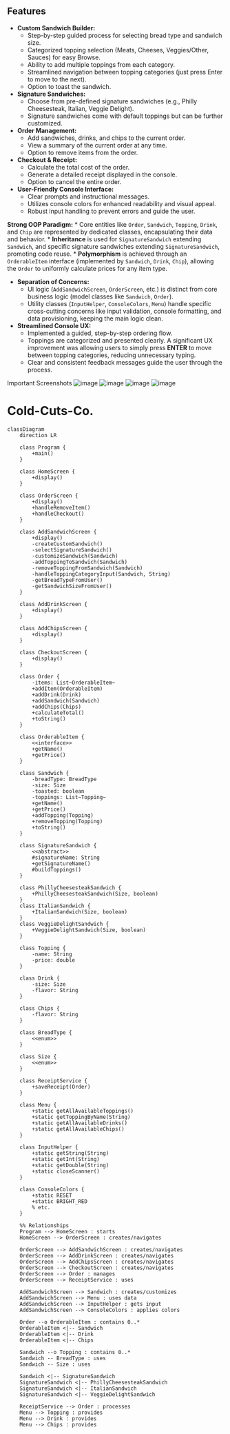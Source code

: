 ## Features

* **Custom Sandwich Builder:**
    * Step-by-step guided process for selecting bread type and sandwich size.
    * Categorized topping selection (Meats, Cheeses, Veggies/Other, Sauces) for easy Browse.
    * Ability to add multiple toppings from each category.
    * Streamlined navigation between topping categories (just press Enter to move to the next).
    * Option to toast the sandwich.
* **Signature Sandwiches:**
    * Choose from pre-defined signature sandwiches (e.g., Philly Cheesesteak, Italian, Veggie Delight).
    * Signature sandwiches come with default toppings but can be further customized.
* **Order Management:**
    * Add sandwiches, drinks, and chips to the current order.
    * View a summary of the current order at any time.
    * Option to remove items from the order.
* **Checkout & Receipt:**
    * Calculate the total cost of the order.
    * Generate a detailed receipt displayed in the console.
    * Option to cancel the entire order.
* **User-Friendly Console Interface:**
    * Clear prompts and instructional messages.
    * Utilizes console colors for enhanced readability and visual appeal.
    * Robust input handling to prevent errors and guide the user.
 



**Strong OOP Paradigm:**
    * Core entities like `Order`, `Sandwich`, `Topping`, `Drink`, and `Chip` are represented by dedicated classes, encapsulating their data and behavior.
    * **Inheritance** is used for `SignatureSandwich` extending `Sandwich`, and specific signature sandwiches extending `SignatureSandwich`, promoting code reuse.
    * **Polymorphism** is achieved through an `OrderableItem` interface (implemented by `Sandwich`, `Drink`, `Chip`), allowing the `Order` to uniformly calculate prices for any item type.
* **Separation of Concerns:**
    * UI logic (`AddSandwichScreen`, `OrderScreen`, etc.) is distinct from core business logic (model classes like `Sandwich`, `Order`).
    * Utility classes (`InputHelper`, `ConsoleColors`, `Menu`) handle specific cross-cutting concerns like input validation, console formatting, and data provisioning, keeping the main logic clean.
* **Streamlined Console UX:**
    * Implemented a guided, step-by-step ordering flow.
    * Toppings are categorized and presented clearly. A significant UX improvement was allowing users to simply press **ENTER** to move between topping categories, reducing unnecessary typing.
    * Clear and consistent feedback messages guide the user through the process.
 
Important Screenshots
![image](https://github.com/user-attachments/assets/5b729b2a-351d-4461-94ab-5cf4a88e0fa7)
![image](https://github.com/user-attachments/assets/608f670b-220c-4cc0-adeb-bfbb5f726f05)
![image](https://github.com/user-attachments/assets/d6c30938-4194-420a-a6ed-a5675a736697)
![image](https://github.com/user-attachments/assets/9a526d63-245b-428b-aa94-477456e660d0)




 



# Cold-Cuts-Co.
```mermaid
classDiagram
    direction LR

    class Program {
        +main()
    }

    class HomeScreen {
        +display()
    }

    class OrderScreen {
        +display()
        +handleRemoveItem()
        +handleCheckout()
    }

    class AddSandwichScreen {
        +display()
        -createCustomSandwich()
        -selectSignatureSandwich()
        -customizeSandwich(Sandwich)
        -addToppingToSandwich(Sandwich)
        -removeToppingFromSandwich(Sandwich)
        -handleToppingCategoryInput(Sandwich, String)
        -getBreadTypeFromUser()
        -getSandwichSizeFromUser()
    }

    class AddDrinkScreen {
        +display()
    }

    class AddChipsScreen {
        +display()
    }

    class CheckoutScreen {
        +display()
    }

    class Order {
        -items: List~OrderableItem~
        +addItem(OrderableItem)
        +addDrink(Drink)
        +addSandwich(Sandwich)
        +addChips(Chips)
        +calculateTotal()
        +toString()
    }

    class OrderableItem {
        <<interface>>
        +getName()
        +getPrice()
    }

    class Sandwich {
        -breadType: BreadType
        -size: Size
        -toasted: boolean
        -toppings: List~Topping~
        +getName()
        +getPrice()
        +addTopping(Topping)
        +removeTopping(Topping)
        +toString()
    }

    class SignatureSandwich {
        <<abstract>>
        #signatureName: String
        +getSignatureName()
        #buildToppings()
    }

    class PhillyCheesesteakSandwich {
        +PhillyCheesesteakSandwich(Size, boolean)
    }
    class ItalianSandwich {
        +ItalianSandwich(Size, boolean)
    }
    class VeggieDelightSandwich {
        +VeggieDelightSandwich(Size, boolean)
    }

    class Topping {
        -name: String
        -price: double
    }

    class Drink {
        -size: Size
        -flavor: String
    }

    class Chips {
        -flavor: String
    }

    class BreadType {
        <<enum>>
    }

    class Size {
        <<enum>>
    }

    class ReceiptService {
        +saveReceipt(Order)
    }

    class Menu {
        +static getAllAvailableToppings()
        +static getToppingByName(String)
        +static getAllAvailableDrinks()
        +static getAllAvailableChips()
    }

    class InputHelper {
        +static getString(String)
        +static getInt(String)
        +static getDouble(String)
        +static closeScanner()
    }

    class ConsoleColors {
        +static RESET
        +static BRIGHT_RED
        % etc.
    }

    %% Relationships
    Program --> HomeScreen : starts
    HomeScreen --> OrderScreen : creates/navigates

    OrderScreen --> AddSandwichScreen : creates/navigates
    OrderScreen --> AddDrinkScreen : creates/navigates
    OrderScreen --> AddChipsScreen : creates/navigates
    OrderScreen --> CheckoutScreen : creates/navigates
    OrderScreen --> Order : manages
    OrderScreen --> ReceiptService : uses

    AddSandwichScreen --> Sandwich : creates/customizes
    AddSandwichScreen --> Menu : uses data
    AddSandwichScreen --> InputHelper : gets input
    AddSandwichScreen --> ConsoleColors : applies colors

    Order --o OrderableItem : contains 0..*
    OrderableItem <|-- Sandwich
    OrderableItem <|-- Drink
    OrderableItem <|-- Chips

    Sandwich --o Topping : contains 0..*
    Sandwich -- BreadType : uses
    Sandwich -- Size : uses

    Sandwich <|-- SignatureSandwich
    SignatureSandwich <|-- PhillyCheesesteakSandwich
    SignatureSandwich <|-- ItalianSandwich
    SignatureSandwich <|-- VeggieDelightSandwich

    ReceiptService --> Order : processes
    Menu --> Topping : provides
    Menu --> Drink : provides
    Menu --> Chips : provides
